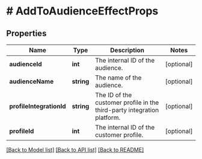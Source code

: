 # # AddToAudienceEffectProps

## Properties

Name | Type | Description | Notes
------------ | ------------- | ------------- | -------------
**audienceId** | **int** | The internal ID of the audience. | [optional] 
**audienceName** | **string** | The name of the audience. | [optional] 
**profileIntegrationId** | **string** | The ID of the customer profile in the third-party integration platform. | [optional] 
**profileId** | **int** | The internal ID of the customer profile. | [optional] 

[[Back to Model list]](../../README.md#documentation-for-models) [[Back to API list]](../../README.md#documentation-for-api-endpoints) [[Back to README]](../../README.md)


